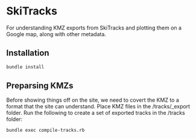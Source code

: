 SkiTracks
=========

For understanding KMZ exports from SkiTracks and plotting them on a Google map,
along with other metadata.


Installation
------------

```sh
bundle install
```

Preparsing KMZs
---------------

Before showing things off on the site, we need to covert the KMZ to a format
that the site can understand. Place KMZ files in the /tracks/_export folder. Run
the following to create a set of exported tracks in the /tracks folder:

```sh
bundle exec compile-tracks.rb
```
